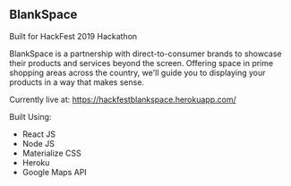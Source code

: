 ## BlankSpace
Built for HackFest 2019 Hackathon

BlankSpace is a partnership with direct-to-consumer brands to showcase their products and services beyond the screen. Offering space in prime shopping areas across the country, we'll guide you to displaying your products in a way that makes sense.

Currently live at: https://hackfestblankspace.herokuapp.com/


Built Using:
- React JS
- Node JS
- Materialize CSS
- Heroku
- Google Maps API
